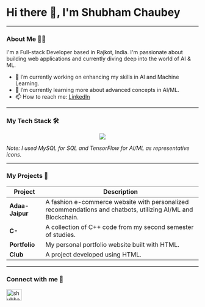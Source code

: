 # Hi there 👋, I'm Shubham Chaubey


---

### About Me 👨‍💻

I'm a Full-stack Developer based in Rajkot, India. I'm passionate about building web applications and currently diving deep into the world of AI & ML.

- 🔭 I’m currently working on enhancing my skills in AI and Machine Learning.
- 🌱 I’m currently learning more about advanced concepts in AI/ML.
- 📫 How to reach me: [LinkedIn](https://www.linkedin.com/in/shubham-chaubey-10613b33b)

---

### My Tech Stack 🛠

<p align="center">
  <a href="https://skillicons.dev">
    <img src="https://skillicons.dev/icons?i=python,cpp,flask,html,css,mysql,tensorflow,blockchain&perline=4" />
  </a>
</p>

*Note: I used MySQL for SQL and TensorFlow for AI/ML as representative icons.*

---

### My Projects 🚀

| Project | Description |
|---|---|
| **Adaa-Jaipur** | A fashion e-commerce website with personalized recommendations and chatbots, utilizing AI/ML and Blockchain. |
| **C-** | A collection of C++ code from my second semester of studies. |
| **Portfolio** | My personal portfolio website built with HTML. |
| **Club** | A project developed using HTML. |

---

### Connect with me 🤝

<p align="left">
<a href="https://www.linkedin.com/in/shubham-chaubey-10613b33b" target="blank"><img align="center" src="https://raw.githubusercontent.com/rahuldkjain/github-profile-readme-generator/master/src/images/icons/Social/linked-in-alt.svg" alt="shubham-chaubey-10613b33b" height="30" width="40" /></a>
</p>
